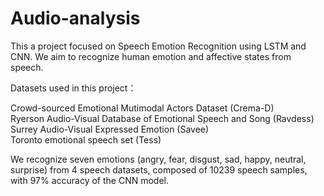 # Audio-analysis

This a project focused on Speech Emotion Recognition using LSTM and CNN. We aim to recognize human emotion and affective states from speech. 

Datasets used in this project：

Crowd-sourced Emotional Mutimodal Actors Dataset (Crema-D)<br>
Ryerson Audio-Visual Database of Emotional Speech and Song (Ravdess)<br>
Surrey Audio-Visual Expressed Emotion (Savee)<br>
Toronto emotional speech set (Tess)<br>

We recognize seven emotions (angry, fear, disgust, sad, happy, neutral, surprise) from 4 speech datasets, composed of 10239 speech samples, with 97% accuracy of the CNN model.
